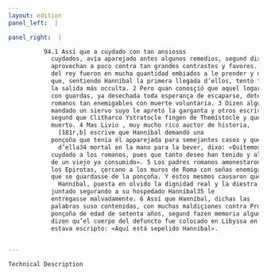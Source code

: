 ```yaml
---
layout: edition
panel_left:  |

panel_right:  |

          94.1 Assí que a cuydado con tan ansiosos
            cuydados, avía aparejado antes algunos remedios, segund diximos, para se fuyr, que le
            aprovechan a poco contra tan grandes contrastes y favores. Ca los guerreros de la guarda
            del rey fueron en mucha quantidad embiados a le prender y de tal manera çercaron la casa
            que, sentiendo Hanníbal la primera llegada d’ellos, tentó fuyr por
            la salida más occulta. 2 Pero quan conosçió que aquel logar estava occupado
            con guardas, ya desechada toda esperança de escaparse, determinó fuyr las manos de los
            romanos tan enemigables con muerte voluntaria. 3 Dizen algunos que por su
            mandado un siervo suyo le apretó la garganta y otros escriven que bevió sangre de toro,
            segund que Clitharco Ystratocle fingen de Themístocle y que con aquel bebraje cayó
            muerto. 4 Mas Livio , muy mucho rico auctor de historia,
              [181r,b] escrive que Hanníbal demandó una
            ponçoña que tenía él apparejada para semejantes casos y que, teniendo el vaso
              d’ella34 mortal en la mano para la bever, dixo: «Quitemos tan grand
            cuydado a los romanos, pues que tanto deseo han tenido y al presente tienen de la muerte
            de un viejo ya consumido». 5 Los padres romanos amonestaron a Pyrrho, rey de
            los Epirotas, çercano a los muros de Roma con señas enemigables
            que se guardasse de la ponçoña. Y éstos mesmos causaron que Prusia, huésped de
              Hanníbal, puesta en olvido la dignidad real y la diestra que avía
            juntado segurando a su hospedado Hanníbal35 le
            entregasse malvadamente. 6 Assí que Hanníbal, dichas las
            palabras suso contenidas, con muchas maldiçiones contra Prusia, se mató con aquella
            ponçoña de edad de setenta años, segund fazen memoria algunos en sus escripturas. Y
            dizen qu’el cuerpo del defuncto fue colocado en Libyssa en un sepulcro de marmor, en que
            estava escripto: «Aquí está sepelido Hanníbal».
        

---
```



    Technical Description
